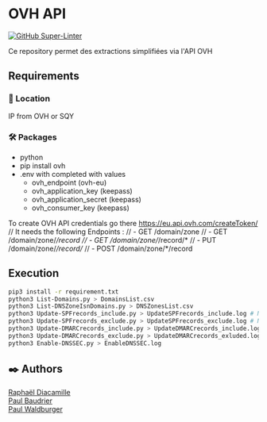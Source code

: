 # OVH API

[![GitHub Super-Linter](https://github.com/rdia9/ovh-api/workflows/Lint%20Code%20Base/badge.svg)](https://github.com/marketplace/actions/super-linter)

Ce repository permet des extractions simplifiées via l'API OVH

## Requirements

### 📍 Location

IP from OVH or SQY

### 🛠️ Packages

- python
- pip install ovh
- .env with completed with values
  - ovh_endpoint (ovh-eu)
  - ovh_application_key (keepass)
  - ovh_application_secret (keepass)
  - ovh_consumer_key (keepass)

To create OVH API credentials go there <https://eu.api.ovh.com/createToken/>
// It needs the following Endpoints :
// - GET /domain/zone
// - GET /domain/zone/*/record
// - GET /domain/zone/*/record/*
// - PUT /domain/zone/*/record/*
// - POST /domain/zone/*/record

## Execution

```bash
pip3 install -r requirement.txt
python3 List-Domains.py > DomainsList.csv
python3 List-DNSZoneIsnDomains.py > DNSZonesList.csv
python3 Update-SPFrecords_include.py > UpdateSPFrecords_include.log # Noter dans le script les domaines à inclure
python3 Update-SPFrecords_exclude.py > UpdateSPFrecords_exclude.log # Noter dans le script les domaines à exclure
python3 Update-DMARCrecords_include.py > UpdateDMARCrecords_include.log # Noter dans le script les domaines à inclure
python3 Update-DMARCrecords_exclude.py > UpdateDMARCrecords_exluded.log # Noter dans le script les domaines à exclure
python3 Enable-DNSSEC.py > EnableDNSSEC.log
```

## ✒️ Authors

[Raphaël Diacamille](https://github.com/rdia9) \
[Paul Baudrier](https://github.com/paulbaudrier) \
[Paul Waldburger](https://github.com/Paul-Waldburger-BTPConsultants)
